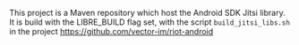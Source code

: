 This project is a Maven repository which host the Android SDK Jitsi library.
It is build with the LIBRE_BUILD flag set, with the script `build_jitsi_libs.sh` in the project https://github.com/vector-im/riot-android
